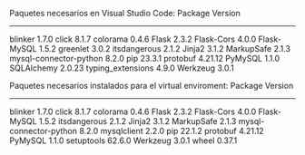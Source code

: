 Paquetes necesarios en Visual Studio Code:
Package                Version
---------------------- -------
blinker                1.7.0
click                  8.1.7
colorama               0.4.6
Flask                  2.3.2
Flask-Cors             4.0.0
Flask-MySQL            1.5.2
greenlet               3.0.2
itsdangerous           2.1.2
Jinja2                 3.1.2
MarkupSafe             2.1.3
mysql-connector-python 8.2.0
pip                    23.3.1
protobuf               4.21.12
PyMySQL                1.1.0
SQLAlchemy             2.0.23
typing_extensions      4.9.0
Werkzeug               3.0.1

Paquetes necesarios instalados para el virtual enviroment:
Package                Version
---------------------- -------
blinker                1.7.0
click                  8.1.7
colorama               0.4.6
Flask                  2.3.2
Flask-Cors             4.0.0
Flask-MySQL            1.5.2
itsdangerous           2.1.2
Jinja2                 3.1.2
MarkupSafe             2.1.3
mysql-connector-python 8.2.0
mysqlclient            2.2.0
pip                    22.1.2
protobuf               4.21.12
PyMySQL                1.1.0
setuptools             62.6.0
Werkzeug               3.0.1
wheel                  0.37.1
